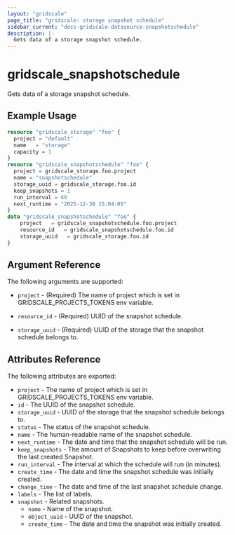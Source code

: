 ```yaml
---
layout: "gridscale"
page_title: "gridscale: storage snapshot schedule"
sidebar_current: "docs-gridscale-datasource-snapshotschedule"
description: |-
  Gets data of a storage snapshot schedule.
---
```


# gridscale_snapshotschedule

Gets data of a storage snapshot schedule.

## Example Usage

```terraform
resource "gridscale_storage" "foo" {
  project = "default"
  name   = "storage"
  capacity = 1
}
resource "gridscale_snapshotschedule" "foo" {
  project = gridscale_storage.foo.project
  name = "snapshotschedule"
  storage_uuid = gridscale_storage.foo.id
  keep_snapshots = 1
  run_interval = 60
  next_runtime = "2025-12-30 15:04:05"
}
data "gridscale_snapshotschedule" "foo" {
	project   = gridscale_snapshotschedule.foo.project
	resource_id   = gridscale_snapshotschedule.foo.id
	storage_uuid   = gridscale_storage.foo.id
}
```

## Argument Reference

The following arguments are supported:

* `project` - (Required) The name of project which is set in GRIDSCALE_PROJECTS_TOKENS env variable.

* `resource_id` - (Required) UUID of the snapshot schedule.

* `storage_uuid` - (Required) UUID of the storage that the snapshot schedule belongs to.

## Attributes Reference

The following attributes are exported:

* `project` - The name of project which is set in GRIDSCALE_PROJECTS_TOKENS env variable.
* `id` - The UUID of the snapshot schedule.
* `storage_uuid` - UUID of the storage that the snapshot schedule belongs to.
* `status` - The status of the snapshot schedule.
* `name` - The human-readable name of the snapshot schedule.
* `next_runtime` - The date and time that the snapshot schedule will be run.
* `keep_snapshots` - The amount of Snapshots to keep before overwriting the last created Snapshot.
* `run_interval` - The interval at which the schedule will run (in minutes).
* `create_time` - The date and time the snapshot schedule was initially created.
* `change_time` - The date and time of the last snapshot schedule change.
* `labels` - The list of labels.
* `snapshot` - Related snapshots.
    * `name` - Name of the snapshot.
    * `object_uuid` - UUID of the snapshot.
    * `create_time` - The date and time the snapshot was initially created.
